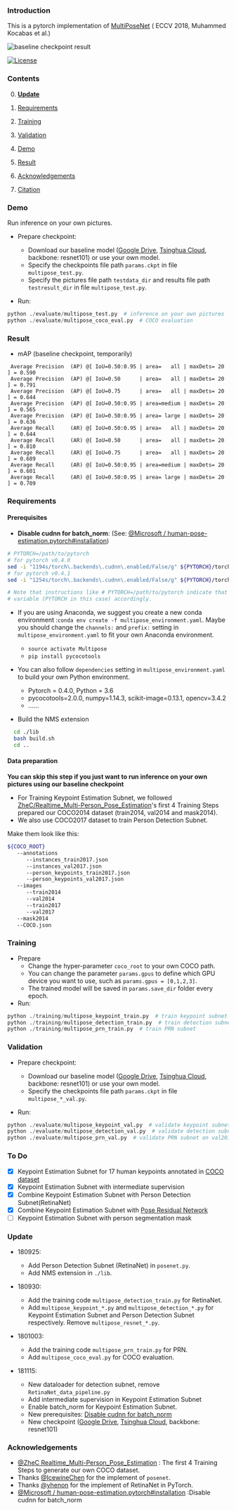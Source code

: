 ### Introduction

This is a pytorch implementation of [MultiPoseNet](https://arxiv.org/abs/1807.04067) ( ECCV 2018, Muhammed Kocabas et al.)

![baseline checkpoint result](./demo/output/pic1_canvas.png)

[![License](https://img.shields.io/github/license/mashape/apistatus.svg)](https://opensource.org/licenses/MIT) 

### Contents

0. [**Update**](#update)

1. [Requirements](#requirements)
2. [Training](#training)
3. [Validation](#validation)
4. [Demo](#demo)
5. [Result](#result)
6. [Acknowledgements](#acknowledgements)
7. [Citation](#citation)

### Demo

Run inference on your own pictures.

- Prepare checkpoint:
  - Download our baseline model ([Google Drive](<https://drive.google.com/open?id=1XzEBWOKujgYVX_VvP9L9dZ1KlwRacLT9>),  [Tsinghua Cloud](https://cloud.tsinghua.edu.cn/f/8b7f780fe1df46febe73/), backbone: resnet101) or use your own model.
  - Specify the checkpoints file path `params.ckpt` in file `multipose_test.py`. 
  - Specify the pictures file path `testdata_dir`  and results file path `testresult_dir` in file `multipose_test.py`. 

- Run:
```python
python ./evaluate/multipose_test.py  # inference on your own pictures
python ./evaluate/multipose_coco_eval.py  # COCO evaluation
```

### Result

- mAP (baseline checkpoint, temporarily)

```
 Average Precision  (AP) @[ IoU=0.50:0.95 | area=   all | maxDets= 20 ] = 0.590
 Average Precision  (AP) @[ IoU=0.50      | area=   all | maxDets= 20 ] = 0.791
 Average Precision  (AP) @[ IoU=0.75      | area=   all | maxDets= 20 ] = 0.644
 Average Precision  (AP) @[ IoU=0.50:0.95 | area=medium | maxDets= 20 ] = 0.565
 Average Precision  (AP) @[ IoU=0.50:0.95 | area= large | maxDets= 20 ] = 0.636
 Average Recall     (AR) @[ IoU=0.50:0.95 | area=   all | maxDets= 20 ] = 0.644
 Average Recall     (AR) @[ IoU=0.50      | area=   all | maxDets= 20 ] = 0.810
 Average Recall     (AR) @[ IoU=0.75      | area=   all | maxDets= 20 ] = 0.689
 Average Recall     (AR) @[ IoU=0.50:0.95 | area=medium | maxDets= 20 ] = 0.601
 Average Recall     (AR) @[ IoU=0.50:0.95 | area= large | maxDets= 20 ] = 0.709
```

### Requirements

#### Prerequisites
- **Disable cudnn for batch_norm**: (See: [@Microsoft / human-pose-estimation.pytorch#installation](https://github.com/Microsoft/human-pose-estimation.pytorch#installation))

```bash
# PYTORCH=/path/to/pytorch
# for pytorch v0.4.0
sed -i "1194s/torch\.backends\.cudnn\.enabled/False/g" ${PYTORCH}/torch/nn/functional.py
# for pytorch v0.4.1
sed -i "1254s/torch\.backends\.cudnn\.enabled/False/g" ${PYTORCH}/torch/nn/functional.py

# Note that instructions like # PYTORCH=/path/to/pytorch indicate that you should pick # a path where you'd like to have pytorch installed and then set an environment
# variable (PYTORCH in this case) accordingly.
```

- If you are using Anaconda, we suggest you create a new conda environment :`conda env create -f multipose_environment.yaml`. Maybe you should change the `channels:` and `prefix:` setting in `multipose_environment.yaml` to fit your own Anaconda environment.
  - `source activate Multipose`
  - `pip install pycocotools`

- You can also follow `dependencies` setting in `multipose_environment.yaml` to build your own Python environment.
  - Pytorch = 0.4.0, Python = 3.6
  - pycocotools=2.0.0, numpy=1.14.3, scikit-image=0.13.1, opencv=3.4.2
  - ......

- Build the NMS extension
```bash
  cd ./lib
  bash build.sh
  cd ..
```

#### Data preparation

**You can skip this step if you just want to run inference on your own pictures using our baseline checkpoint**

- For Training Keypoint Estimation Subnet, we followed [ZheC/Realtime_Multi-Person_Pose_Estimation](https://github.com/ZheC/Realtime_Multi-Person_Pose_Estimation)'s first 4 Training Steps prepared our COCO2014 dataset (train2014, val2014 and mask2014). 
- We also use COCO2017 dataset to train Person Detection Subnet.

Make them look like this:

```bash
${COCO_ROOT}
   --annotations
      --instances_train2017.json
      --instances_val2017.json
      --person_keypoints_train2017.json
      --person_keypoints_val2017.json
   --images
      --train2014
      --val2014
      --train2017
      --val2017
   --mask2014
   --COCO.json
```

### Training

- Prepare
  - Change the hyper-parameter `coco_root` to your own COCO path.
  - You can change the parameter `params.gpus` to define which GPU device you want to use, such as `params.gpus = [0,1,2,3]`. 
  - The trained model will be saved in  `params.save_dir`  folder every epoch.
- Run:
```python
python ./training/multipose_keypoint_train.py  # train keypoint subnet
python ./training/multipose_detection_train.py  # train detection subnet
python ./training/multipose_prn_train.py  # train PRN subnet
```

### Validation

- Prepare checkpoint:
  - Download our baseline model ([Google Drive](https://drive.google.com/open?id=1Y38q5mIY2XL7mmdaBrF06beYcZZO6v2Z),  [Tsinghua Cloud](https://cloud.tsinghua.edu.cn/f/8b7f780fe1df46febe73/), backbone: resnet101) or use your own model.
  - Specify the checkpoints file path `params.ckpt` in file `multipose_*_val.py`. 

- Run:
```python
python ./evaluate/multipose_keypoint_val.py  # validate keypoint subnet on first 2644 of val2014 marked by 'isValidation = 1', as our minval dataset.
python ./evaluate/multipose_detection_val.py  # validate detection subnet on val2017
python ./evaluate/multipose_prn_val.py  # validate PRN subnet on val2017
```

### To Do

- [x] Keypoint Estimation Subnet for 17 human keypoints annotated in [COCO dataset](http://cocodataset.org/)
- [x] Keypoint Estimation Subnet with intermediate supervision
- [x] Combine Keypoint Estimation Subnet with Person Detection Subnet(RetinaNet)
- [x] Combine Keypoint Estimation Subnet with [Pose Residual Network](https://github.com/salihkaragoz/pose-residual-network-pytorch/tree/master)
- [ ] Keypoint Estimation Subnet with person segmentation mask

### Update

- 180925:
  - Add Person Detection Subnet (RetinaNet) in `posenet.py`.
  - Add NMS extension in `./lib`.

- 180930:
  - Add the training code `multipose_detection_train.py` for RetinaNet.  
  - Add `multipose_keypoint_*.py` and `multipose_detection_*.py` for Keypoint Estimation Subnet and Person Detection Subnet respectively. Remove `multipose_resnet_*.py`.

- 1801003:
  - Add the training code `multipose_prn_train.py` for PRN.  
  - Add `multipose_coco_eval.py` for COCO evaluation.

- 181115:
  - New dataloader for detection subnet, remove `RetinaNet_data_pipeline.py`
  - Add intermediate supervision in Keypoint Estimation Subnet
  - Enable batch_norm for Keypoint Estimation Subnet. 
  - New prerequisites: [Disable cudnn for batch_norm](https://github.com/LiMeng95/MultiPoseNet.pytorch#prerequisites)
  - New checkpoint ([Google Drive](https://drive.google.com/open?id=1Y38q5mIY2XL7mmdaBrF06beYcZZO6v2Z),  [Tsinghua Cloud](https://cloud.tsinghua.edu.cn/f/8b7f780fe1df46febe73/), backbone: resnet101)

### Acknowledgements

- [@ZheC Realtime_Multi-Person_Pose_Estimation](https://github.com/ZheC/Realtime_Multi-Person_Pose_Estimation) : The first 4 Training Steps to generate our own COCO dataset.
- Thanks [@IcewineChen](https://github.com/IcewineChen/pytorch-MultiPoseNet) for the implement of `posenet`.
- Thanks [@yhenon](https://github.com/yhenon/pytorch-retinanet) for the implement of RetinaNet in PyTorch.
- [@Microsoft / human-pose-estimation.pytorch#installation](https://github.com/Microsoft/human-pose-estimation.pytorch#installation) :Disable cudnn for batch_norm
